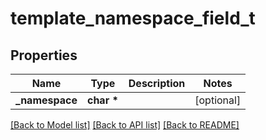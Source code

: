 # template_namespace_field_t

## Properties
Name | Type | Description | Notes
------------ | ------------- | ------------- | -------------
**_namespace** | **char \*** |  | [optional] 

[[Back to Model list]](../README.md#documentation-for-models) [[Back to API list]](../README.md#documentation-for-api-endpoints) [[Back to README]](../README.md)


